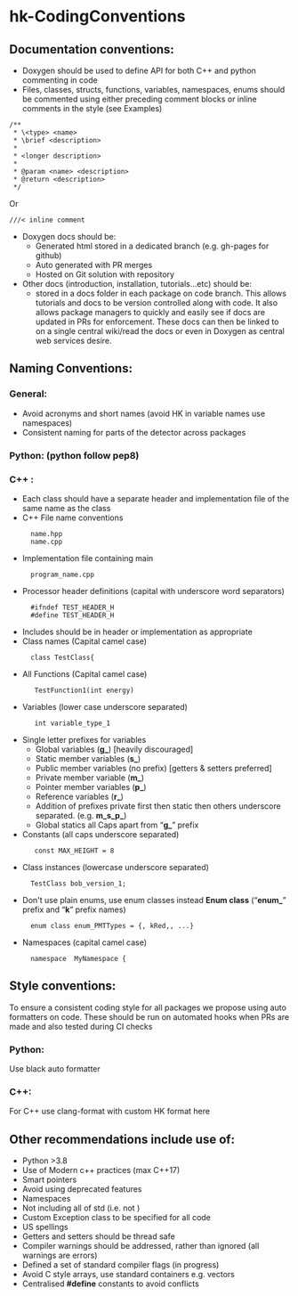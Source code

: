 # hk-CodingConventions

## Documentation conventions:
- Doxygen should be used to define API for both C++ and python commenting in code
- Files, classes, structs, functions, variables, namespaces, enums should be commented using either preceding comment blocks or inline comments in the style (see Examples)
	
>
	/**
	 * \<type> <name>
	 * \brief <description>
	 *
	 * <longer description>
	 *
	 * @param <name> <description>
	 * @return <description>
	 */
  	   
Or

	///< inline comment
 
- Doxygen docs should be:
  	- Generated html stored in a dedicated branch (e.g. gh-pages for github)
	- Auto generated with PR merges
	- Hosted on Git solution with repository
- Other docs (introduction, installation, tutorials…etc)  should be:
 	- stored in a docs folder in each package on code branch. 
This allows tutorials and docs to be version controlled along with code. It also allows package managers to quickly and easily see if docs are updated in PRs for enforcement.
These docs can then be linked to on a single central wiki/read the docs or even in Doxygen as central web services desire.

## Naming Conventions:

### General:
- Avoid acronyms and short names (avoid HK in variable names use namespaces)
- Consistent naming for parts of the detector across packages

### Python: (python follow pep8)

### C++ :
- Each class should have a separate header and implementation file of the same name as the class
- C++ File name conventions
	>
 		name.hpp
		name.cpp
- Implementation file containing main 
	>
 		program_name.cpp
- Processor header definitions (capital with underscore word separators)
	>
 		#ifndef TEST_HEADER_H
		#define TEST_HEADER_H
- Includes should be in header or implementation as appropriate
- Class names (Capital camel case)
	>
  		class TestClass{
- All Functions (Capital camel case)
	>
 		 TestFunction1(int energy)
- Variables (lower case underscore separated)
	>
  		 int variable_type_1
- Single letter prefixes for variables 
	- Global variables (**g_**) [heavily discouraged]
	- Static member variables (**s_**)
	- Public member variables (no prefix) [getters & setters preferred]
	- Private member variable (**m_**)
	- Pointer member variables (**p_**)
	- Reference variables (**r_**)
	- Addition of prefixes private first then static then others underscore separated. (e.g. **m_s_p_**) 
	- Global statics all Caps apart from “**g_**” prefix
- Constants (all caps underscore separated) 
	>
 		 const MAX_HEIGHT = 8
- Class instances (lowercase underscore separated)
	>
 		TestClass bob_version_1;
- Don't use plain enums, use enum classes instead **Enum class** (“**enum_**” prefix and “**k**” prefix names)
	>
 		enum class enum_PMTTypes = {, kRed,, ...} 
- Namespaces (capital camel case)
	>
		namespace  MyNamespace {

## Style conventions:
To ensure a consistent coding style for all packages we propose using auto formatters on 
code. These should be run on automated hooks when PRs are made and also tested during CI checks


### Python: 
Use black auto formatter

### C++: 
For C++ use clang-format  with custom HK format here


## Other recommendations include use of:
- Python >3.8
- Use of Modern c++ practices (max C++17)
- Smart pointers 
- Avoid using deprecated features
- Namespaces
- Not including all of std (i.e. not  <using namespace std>)
- Custom Exception class to be specified for all code
- US spellings 
- Getters and setters should be thread safe
- Compiler warnings should be addressed, rather than ignored (all warnings are errors)
- Defined a set of standard compiler flags (in progress)
- Avoid C style arrays, use standard containers e.g. vectors
- Centralised **#define** constants to avoid conflicts


